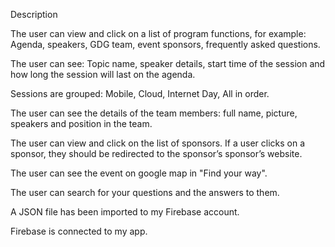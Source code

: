 Description

The user can view and click on a list of program functions, for example: Agenda, speakers, GDG team, event sponsors, frequently asked questions.

The user can see: Topic name, speaker details, start time of the session and how long the session will last on the agenda.

Sessions are grouped: Mobile, Cloud, Internet Day, All in order.

The user can see the details of the team members: full name, picture, speakers and position in the team.

The user can view and click on the list of sponsors. If a user clicks on a sponsor, they should be redirected to the sponsor’s sponsor’s website.

The user can see the event on google map in "Find your way".

The user can search for your questions and the answers to them.

A JSON file has been imported to my Firebase account.

Firebase is connected to my app.
